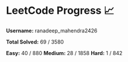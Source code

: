 # LeetCode Progress 📈
**Username:** ranadeep_mahendra2426

**Total Solved:** 69 / 3580

**Easy:** 40 / 880
**Medium:** 28 / 1858
**Hard:** 1 / 842
